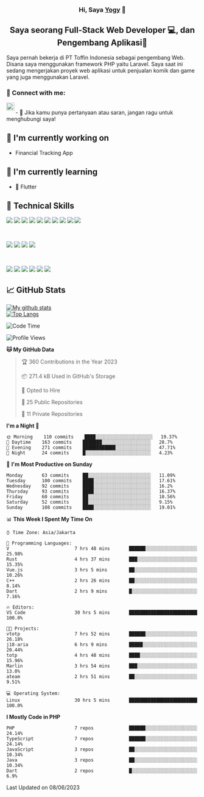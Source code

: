 <h3 align="center">
Hi, Saya <a href="#" target="_blank" rel="noreferrer">Yogy</a> 👋
</h3>

<h2 align="center">
Saya seorang Full-Stack Web Developer 💻, dan Pengembang Aplikasi📱
</h2>

Saya pernah bekerja di PT Toffin Indonesia sebagai pengembang Web. Disana saya menggunakan framework PHP yaitu Laravel. Saya saat ini sedang mengerjakan proyek web aplikasi untuk penjualan komik dan game yang juga menggunakan Laravel.

### 🤝 Connect with me:

<a href="https://www.linkedin.com/in/yogyphang/"><img align="left" src="https://raw.githubusercontent.com/yushi1007/yushi1007/main/images/linkedin.svg" alt="Nothing628 | LinkedIn" width="21px"/></a>
<!-- <a href="https://instagram.com/yushi.95"><img align="left" src="https://raw.githubusercontent.com/yushi1007/yushi1007/main/images/instagram.svg" alt="Nothing628 | Instagram" width="21px"/></a> -->
</br>
- 💬 Jika kamu punya pertanyaan atau saran, jangan ragu untuk menghubungi saya!

## 🔭 I'm currently working on

- Financial Tracking App

## 🌱 I'm currently learning

- 📱 Flutter

## 💼 Technical Skills

![](https://img.shields.io/badge/Code-Vue-informational?style=flat&logo=vue.js&color=4FC08D)
![](https://img.shields.io/badge/Code-React-informational?style=flat&logo=react&color=61DAFB)
![](https://img.shields.io/badge/Code-Redux-informational?style=flat&logo=Redux&color=764ABC)
![](https://img.shields.io/badge/Code-JavaScript-informational?style=flat&logo=JavaScript&color=F7DF1E)
![](https://img.shields.io/badge/Code-Typescript-informational?style=flat&logo=TypeScript&color=3178C6)
![](https://img.shields.io/badge/Code-HTML5-informational?style=flat&logo=HTML5&color=E34F26)
![](https://img.shields.io/badge/Code-PostgreSQL-informational?style=flat&logo=PostgreSQL&color=336791)
![](https://img.shields.io/badge/Code-SQLite-informational?style=flat&logo=SQLite&color=003B57)
![](https://img.shields.io/badge/Code-PHP-informational?style=flat&logo=php&color=777BB4)
![](https://img.shields.io/badge/Code-CSharp-informational?style=flat&logo=C%20Sharp&color=239120)

</br>

![](https://img.shields.io/badge/Style-Bootstrap-informational?style=flat&logo=Bootstrap&color=7952B3)
![](https://img.shields.io/badge/Style-CSS3-informational?style=flat&logo=CSS3&color=1572B6)
![](https://img.shields.io/badge/Style-styled--components-informational?style=flat&logo=styled-components&color=DB7093)
![](https://img.shields.io/badge/Style-Material--UI-informational?style=flat&logo=Material-UI&color=0081CB)


</br>

![](https://img.shields.io/badge/Tools-Figma-informational?style=flat&logo=Figma&color=F24E1E)
![](https://img.shields.io/badge/Tools-NPM-informational?style=flat&logo=NPM&color=CB3837)
![](https://img.shields.io/badge/Tools-Yarn-informational?style=flat&logo=Yarn&color=2C8EBB)
![](https://img.shields.io/badge/Tools-Postman-informational?style=flat&logo=Postman&color=FF6C37)
![](https://img.shields.io/badge/Tools-Git-informational?style=flat&logo=Git&color=F05032)
![](https://img.shields.io/badge/Tools-GitHub-informational?style=flat&logo=GitHub&color=181717)

## 📈 GitHub Stats 

[![My github stats](https://github-readme-stats.vercel.app/api?username=nothing628)](https://github.com/nothing628)
</br>
[![Top Langs](https://github-readme-stats.vercel.app/api/top-langs/?username=nothing628)](https://github.com/nothing628)
</br>

<!--START_SECTION:waka-->
![Code Time](http://img.shields.io/badge/Code%20Time-950%20hrs%2035%20mins-blue)

![Profile Views](http://img.shields.io/badge/Profile%20Views-0-blue)

**🐱 My GitHub Data** 

> 🏆 360 Contributions in the Year 2023
 > 
> 📦 271.4 kB Used in GitHub's Storage 
 > 
> 💼 Opted to Hire
 > 
> 📜 25 Public Repositories 
 > 
> 🔑 11 Private Repositories  
 > 
**I'm a Night 🦉** 

```text
🌞 Morning    110 commits    ████░░░░░░░░░░░░░░░░░░░░░   19.37% 
🌆 Daytime    163 commits    ███████░░░░░░░░░░░░░░░░░░   28.7% 
🌃 Evening    271 commits    ████████████░░░░░░░░░░░░░   47.71% 
🌙 Night      24 commits     █░░░░░░░░░░░░░░░░░░░░░░░░   4.23%

```
📅 **I'm Most Productive on Sunday** 

```text
Monday       63 commits     ██░░░░░░░░░░░░░░░░░░░░░░░   11.09% 
Tuesday      100 commits    ████░░░░░░░░░░░░░░░░░░░░░   17.61% 
Wednesday    92 commits     ████░░░░░░░░░░░░░░░░░░░░░   16.2% 
Thursday     93 commits     ████░░░░░░░░░░░░░░░░░░░░░   16.37% 
Friday       60 commits     ██░░░░░░░░░░░░░░░░░░░░░░░   10.56% 
Saturday     52 commits     ██░░░░░░░░░░░░░░░░░░░░░░░   9.15% 
Sunday       108 commits    ████░░░░░░░░░░░░░░░░░░░░░   19.01%

```


📊 **This Week I Spent My Time On** 

```text
⌚︎ Time Zone: Asia/Jakarta

💬 Programming Languages: 
V                        7 hrs 48 mins       ██████░░░░░░░░░░░░░░░░░░░   25.98% 
Rust                     4 hrs 37 mins       ███░░░░░░░░░░░░░░░░░░░░░░   15.35% 
Vue.js                   3 hrs 5 mins        ██░░░░░░░░░░░░░░░░░░░░░░░   10.26% 
C++                      2 hrs 26 mins       ██░░░░░░░░░░░░░░░░░░░░░░░   8.14% 
Dart                     2 hrs 9 mins        █░░░░░░░░░░░░░░░░░░░░░░░░   7.16%

🔥 Editors: 
VS Code                  30 hrs 5 mins       █████████████████████████   100.0%

🐱‍💻 Projects: 
vtotp                    7 hrs 52 mins       ██████░░░░░░░░░░░░░░░░░░░   26.18% 
j18-aria                 6 hrs 9 mins        █████░░░░░░░░░░░░░░░░░░░░   20.44% 
totp                     4 hrs 48 mins       ████░░░░░░░░░░░░░░░░░░░░░   15.96% 
Marlin                   3 hrs 54 mins       ███░░░░░░░░░░░░░░░░░░░░░░   13.0% 
ateam                    2 hrs 51 mins       ██░░░░░░░░░░░░░░░░░░░░░░░   9.51%

💻 Operating System: 
Linux                    30 hrs 5 mins       █████████████████████████   100.0%

```

**I Mostly Code in PHP** 

```text
PHP                      7 repos             ██████░░░░░░░░░░░░░░░░░░░   24.14% 
TypeScript               7 repos             ██████░░░░░░░░░░░░░░░░░░░   24.14% 
JavaScript               3 repos             ██░░░░░░░░░░░░░░░░░░░░░░░   10.34% 
Java                     3 repos             ██░░░░░░░░░░░░░░░░░░░░░░░   10.34% 
Dart                     2 repos             █░░░░░░░░░░░░░░░░░░░░░░░░   6.9%

```



 Last Updated on 08/06/2023
<!--END_SECTION:waka-->

<!--
Saya 
I love the entire process of developing creative websites. I love the challenge of finding caches and spending time to meet new people. Learning how people hide things and where people are likely to look.

**nothing628/nothing628** is a ✨ _special_ ✨ repository because its `README.md` (this file) appears on your GitHub profile.

Here are some ideas to get you started:

- 🔭 I’m currently working on ...
- 🌱 I’m currently learning ...
- 👯 I’m looking to collaborate on ...
- 🤔 I’m looking for help with ...
- 💬 Ask me about ...
- 📫 How to reach me: ...
- 😄 Pronouns: ...
- ⚡ Fun fact: ...
-->
